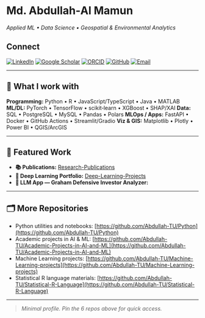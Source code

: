 # Md. Abdullah‑Al Mamun

*Applied ML • Data Science • Geospatial & Environmental Analytics*

## Connect

[![LinkedIn](https://img.shields.io/badge/LinkedIn-Profile-0A66C2?logo=linkedin\&logoColor=white)](https://www.linkedin.com/in/md-abdullah-al-mamun-a23416b8/)
[![Google Scholar](https://img.shields.io/badge/Google%20Scholar-Profile-4285F4?logo=google-scholar\&logoColor=white)](https://scholar.google.com/citations?user=6iTitIQAAAAJ&hl=en&authuser=1)
[![ORCID](https://img.shields.io/badge/ORCID-0009--0001--6749--9171-A6CE39?logo=orcid\&logoColor=white)](https://orcid.org/0009-0001-6749-9171)
[![GitHub](https://img.shields.io/badge/GitHub-Abdullah--TU-181717?logo=github\&logoColor=white)](https://github.com/Abdullah-TU)
[![Email](https://img.shields.io/badge/Email-md.abdullah.al.mamun.tu%40gmail.com-EA4335?logo=gmail\&logoColor=white)](mailto:md.abdullah.al.mamun.tu@gmail.com)

---

## 🚀 What I work with

**Programming:** Python • R • JavaScript/TypeScript • Java • MATLAB
**ML/DL:** PyTorch • TensorFlow • scikit‑learn • XGBoost • SHAP/XAI
**Data:** SQL • PostgreSQL • MySQL • Pandas • Polars
**MLOps / Apps:** FastAPI • Docker • GitHub Actions • Streamlit/Gradio
**Viz & GIS:** Matplotlib • Plotly • Power BI • QGIS/ArcGIS

---

## 🔗 Featured Work

* **📚 Publications:** [Research-Publications](https://github.com/Abdullah-TU/Research-Publications)
* **🧠 Deep Learning Portfolio:** [Deep-Learning-Projects](https://github.com/Abdullah-TU/Deep-Learning-Projects)
* **💼 LLM App — Graham Defensive Investor Analyzer:**[](https://github.com/Abdullah-TU/Graham-Defensive-Investor-Analyzer)

---

## 🗂️ More Repositories

* Python utilities and notebooks: [https://github.com/Abdullah-TU/Python](https://github.com/Abdullah-TU/Python)
* Academic projects in AI & ML: [https://github.com/Abdullah-TU/Academic-Projects-in-AI-and-ML](https://github.com/Abdullah-TU/Academic-Projects-in-AI-and-ML)
* Machine Learning projects: [https://github.com/Abdullah-TU/Machine-Learning-projects](https://github.com/Abdullah-TU/Machine-Learning-projects)
* Statistical R language materials: [https://github.com/Abdullah-TU/Statistical-R-Language](https://github.com/Abdullah-TU/Statistical-R-Language)

---

> *Minimal profile. Pin the 6 repos above for quick access.*
